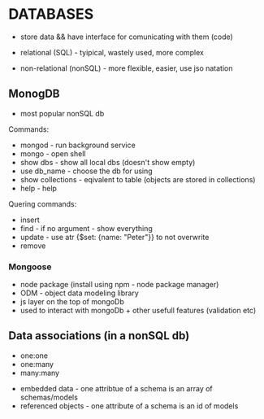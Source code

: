 # DATABASES
- store data && have interface for comunicating with them (code)

- relational (SQL) - tyipical, wastely used, more complex
- non-relational (nonSQL) - more flexible, easier, use jso natation
 
## MonogDB
- most popular nonSQL db

Commands:
* mongod - run background service
* mongo  - open shell 
* show dbs - show all local dbs (doesn't show empty)
* use db_name - choose the db for using 
* show collections - eqivalent to table (objects are stored in collections)
* help - help

Quering commands:
* insert
* find - if no argument - show everything
* update - use atr {$set: {name: "Peter"}} to not overwrite
* remove

### Mongoose 
- node package (install using npm - node package manager)
- ODM - object data modeling library
- js layer on the top of mongoDb
- used to interact with mongoDb + other usefull features (validation etc)

## Data associations (in a nonSQL db)

- one:one
- one:many
- many:many

* embedded data - one attribtue of a schema  is an array of schemas/models 
* referenced objects - one attribute of a schema is an id of models


